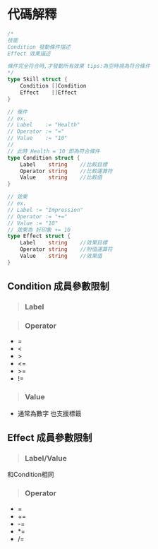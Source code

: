 # 代碼解釋
``` go
/*
技能
Condition 發動條件描述
Effect 效果描述

條件完全符合時,才發動所有效果 tips:為空時視為符合條件
*/
type Skill struct {
	Condition []Condition
	Effect    []Effect
}

// 條件 
// ex. 
// Label    := "Health"
// Operator := "="
// Value    := "10"
//
// 此時 Health = 10 即為符合條件
type Condition struct {
    Label    string    //比較目標
	Operator string    //比較運算符
	Value    string    //比較值
}

// 效果
// ex.
// Label := "Impression"
// Operator := "+="
// Value := "10"
// 效果為 好印象 += 10
type Effect struct {
    Label    string    //效果目標
	Operator string    //附值運算符
	Value    string    //效果值
}
```

## Condition 成員參數限制
>### Label

>### Operator
* =
* <
* \>
* <=
* \>=
* !=
>### Value
* 通常為數字 也支援標籤
## Effect 成員參數限制
>### Label/Value
和Condition相同

>### Operator
* =
* +=
* -=
* *=
* /=
